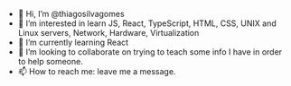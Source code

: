 - 👋 Hi, I’m @thiagosilvagomes
- 👀 I’m interested in learn JS, React, TypeScript, HTML, CSS, UNIX and Linux servers, Network, Hardware, Virtualization
- 🌱 I’m currently learning React
- 💞️ I’m looking to collaborate on trying to teach some info I have in order to help someone.
- 📫 How to reach me: leave me a message. 

<!---
thiagosilvagomes/thiagosilvagomes is a ✨ special ✨ repository because its `README.md` (this file) appears on your GitHub profile.
You can click the Preview link to take a look at your changes.
--->
